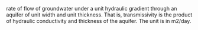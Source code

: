 rate of flow of groundwater under a unit hydraulic gradient through an aquifer of unit width and unit thickness. That is, transmissivity is the product of hydraulic conductivity and thickness of the aquifer. The unit is in m2/day.
